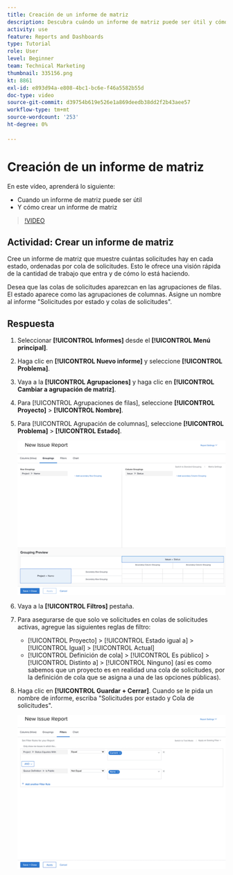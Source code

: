 ```yaml
---
title: Creación de un informe de matriz
description: Descubra cuándo un informe de matriz puede ser útil y cómo crear un informe de matriz en Workfront.
activity: use
feature: Reports and Dashboards
type: Tutorial
role: User
level: Beginner
team: Technical Marketing
thumbnail: 335156.png
kt: 8861
exl-id: e893d94a-e808-4bc1-bc6e-f46a5582b55d
doc-type: video
source-git-commit: d39754b619e526e1a869deedb38dd2f2b43aee57
workflow-type: tm+mt
source-wordcount: '253'
ht-degree: 0%

---
```


# Creación de un informe de matriz

En este vídeo, aprenderá lo siguiente:

* Cuando un informe de matriz puede ser útil
* Y cómo crear un informe de matriz

>[!VIDEO](https://video.tv.adobe.com/v/335156/?quality=12)

## Actividad: Crear un informe de matriz

Cree un informe de matriz que muestre cuántas solicitudes hay en cada estado, ordenadas por cola de solicitudes. Esto le ofrece una visión rápida de la cantidad de trabajo que entra y de cómo lo está haciendo.

Desea que las colas de solicitudes aparezcan en las agrupaciones de filas. El estado aparece como las agrupaciones de columnas. Asigne un nombre al informe &quot;Solicitudes por estado y colas de solicitudes&quot;.

## Respuesta

1. Seleccionar **[!UICONTROL Informes]** desde el **[!UICONTROL Menú principal]**.
1. Haga clic en **[!UICONTROL Nuevo informe]** y seleccione **[!UICONTROL Problema]**.
1. Vaya a la **[!UICONTROL Agrupaciones]** y haga clic en **[!UICONTROL Cambiar a agrupación de matriz]**.
1. Para [!UICONTROL Agrupaciones de filas], seleccione **[!UICONTROL Proyecto]** > **[!UICONTROL Nombre]**.
1. Para [!UICONTROL Agrupación de columnas], seleccione **[!UICONTROL Problema]** > **[!UICONTROL Estado]**.

   ![Imagen de la pantalla para crear una nueva agrupación de informes de problemas](assets/matrix-report-groupings.png)

1. Vaya a la **[!UICONTROL Filtros]** pestaña.
1. Para asegurarse de que solo ve solicitudes en colas de solicitudes activas, agregue las siguientes reglas de filtro:

   * [!UICONTROL Proyecto] > [!UICONTROL Estado igual a] > [!UICONTROL Igual] > [!UICONTROL Actual]
   * [!UICONTROL Definición de cola] > [!UICONTROL Es público] > [!UICONTROL Distinto a] > [!UICONTROL Ninguno] (así es como sabemos que un proyecto es en realidad una cola de solicitudes, por la definición de cola que se asigna a una de las opciones públicas).

1. Haga clic en **[!UICONTROL Guardar + Cerrar]**. Cuando se le pida un nombre de informe, escriba &quot;Solicitudes por estado y Cola de solicitudes&quot;.

   ![Imagen de la pantalla para crear un nuevo filtro de informe de problemas](assets/matrix-report-filters.png)
